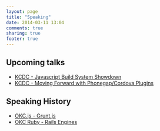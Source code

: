 ```yaml
---
layout: page
title: "Speaking"
date: 2014-03-11 13:04
comments: true
sharing: true
footer: true
---
```


## Upcoming talks
* [KCDC - Javascript Build System Showdown](http://www.kcdc.info/sessions/52d040e5ce659a02009dcf2a)
* [KCDC - Moving Forward with Phonegap/Cordova Plugins](http://www.kcdc.info/sessions/52d04239ce659a02009dcf2c)

## Speaking History

* [OKC.js - Grunt.js](http://okcjs.com/blog/2013/12/17/dec-meeting-grunt/)
* [OKC Ruby - Rails Engines](http://www.okcruby.org/blog/2013/11/03/nov-14th-meeting/)
